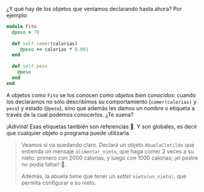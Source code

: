 ¿Y qué hay de los objetos que veníamos declarando hasta ahora? Por ejemplo: 

```ruby
module Fito
  @peso = 70
  
  def self.comer(calorias)
     @peso += calorias * 0.001
  end
  
  def self.peso
    @peso
  end
end
```

A objetos como `Fito` se los conocen como _objetos bien conocidos_: cuando los declaramos no sólo describimos su comportamiento (`comer(calorias)` y `peso`) y estado (`@peso`), sino que además les damos un nombre o etiqueta a través de la cual podemos conocerlos. ¿Te suena?

¡Adiviná! Esas etiquetas también son referencias :tada:. Y son globales, es decir que cualquier objeto o programa puede utilizarla. 

> Veamos si va quedando claro. Declará un objeto `AbuelaClotilde` que entienda un mensaje `alimentar_nieto`, que haga comer 2 veces a su nieto: primero con 2000 calorias, y luego con 1000 calorías; ¡el postre no podía faltar! :cake:.  
> 
> Además, la abuela tiene que tener un _setter_ `nieto(un_nieto)`, que permita configurar a su nieto. 